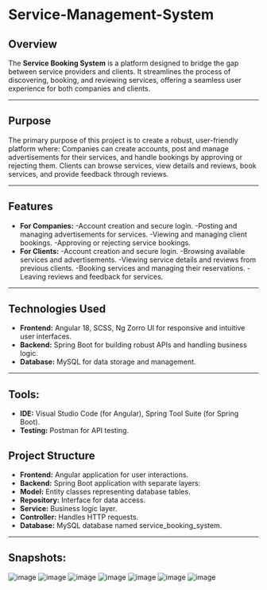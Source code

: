 # Service-Management-System

## Overview

The **Service Booking System** is a platform designed to bridge the gap between service providers and clients. It streamlines the process of discovering, booking, and reviewing services, offering a seamless user experience for both companies and clients.

---

## Purpose
The primary purpose of this project is to create a robust, user-friendly platform where:
Companies can create accounts, post and manage advertisements for their services, and handle bookings by approving or rejecting them.
Clients can browse services, view details and reviews, book services, and provide feedback through reviews.

---

## Features
- **For Companies:**
  -Account creation and secure login.
  -Posting and managing advertisements for services.
  -Viewing and managing client bookings.
  -Approving or rejecting service bookings.
- **For Clients:**
  -Account creation and secure login.
  -Browsing available services and advertisements.
  -Viewing service details and reviews from previous clients.
  -Booking services and managing their reservations.
  -Leaving reviews and feedback for services.

---

## Technologies Used
- **Frontend:** Angular 18, SCSS, Ng Zorro UI for responsive and intuitive user interfaces.
- **Backend:** Spring Boot for building robust APIs and handling business logic.
- **Database:** MySQL for data storage and management.

---

## Tools:
- **IDE:** Visual Studio Code (for Angular), Spring Tool Suite (for Spring Boot).
- **Testing:** Postman for API testing.
  
## Project Structure
- **Frontend:** Angular application for user interactions.
- **Backend:** Spring Boot application with separate layers:
- **Model:** Entity classes representing database tables.
- **Repository:** Interface for data access.
- **Service:** Business logic layer.
- **Controller:** Handles HTTP requests.
- **Database:** MySQL database named service_booking_system.

---
## Snapshots:
![image](https://github.com/user-attachments/assets/71ddde6b-e794-47f6-912d-63c24b20aab4)
![image](https://github.com/user-attachments/assets/c695a83f-7eec-459f-957e-86cb27062a44)
![image](https://github.com/user-attachments/assets/a3537d53-4239-4dd2-93b0-76c10dcb8992)
![image](https://github.com/user-attachments/assets/7cf12cee-16d6-45f5-9634-404f4b7fa2ee)
![image](https://github.com/user-attachments/assets/934c0ec4-c9bf-4187-9637-d233dc4e100e)
![image](https://github.com/user-attachments/assets/7d511165-8b2c-4e24-8ab0-810043dc19cf)
![image](https://github.com/user-attachments/assets/b491a9e0-aa74-4b53-9213-51635e714d2b)









